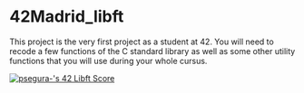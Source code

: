# 42Madrid_libft
<p>This project is the very first project as a student at 42. You will need to recode a few functions of the C standard library as well as some other utility functions that you will use during your whole cursus.</p>
<a href="https://profile.intra.42.fr/users/psegura-" target="_blank"><img src="https://badge42.vercel.app/api/v2/cl4vhf07q009309meq23tthiv/project/2620022" alt="psegura-'s 42 Libft Score" /></a>
